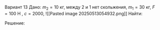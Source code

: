Вариант 13
Дано:
$m_{2}=10$ кг, между 2 и 1 нет скольжения, $m_{1}=30$ кг, $F=100 \text{ Н }$, $c=2000$, 
![[Pasted image 20250513054932.png]]
Найти:

Решение:

